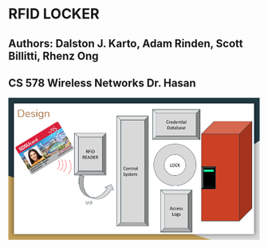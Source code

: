 # RFID LOCKER

## Authors: Dalston J. Karto, Adam Rinden, Scott Billitti, Rhenz Ong

## CS 578 Wireless Networks Dr. Hasan

![alt text](https://github.com/RealSladX/RPiLock/blob/main/CS_578_RFID_Locker.png?raw=true)



